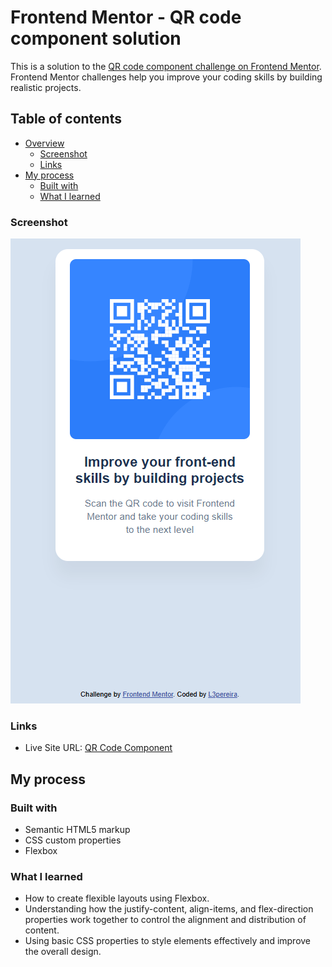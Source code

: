 # Frontend Mentor - QR code component solution

This is a solution to the [QR code component challenge on Frontend Mentor](https://www.frontendmentor.io/challenges/qr-code-component-iux_sIO_H). Frontend Mentor challenges help you improve your coding skills by building realistic projects. 

## Table of contents

- [Overview](#overview)
  - [Screenshot](#screenshot)
  - [Links](#links)
- [My process](#my-process)
  - [Built with](#built-with)
  - [What I learned](#what-i-learned)

### Screenshot

![](./screenshot.PNG)


### Links

- Live Site URL: [QR Code Component](https://l3pereira.github.io/qr-code-component-solution/)

## My process

### Built with

- Semantic HTML5 markup
- CSS custom properties
- Flexbox

### What I learned

- How to create flexible layouts using Flexbox.
- Understanding how the justify-content, align-items, and flex-direction properties work together to control the alignment and distribution of content.
- Using basic CSS properties to style elements effectively and improve the overall design.
